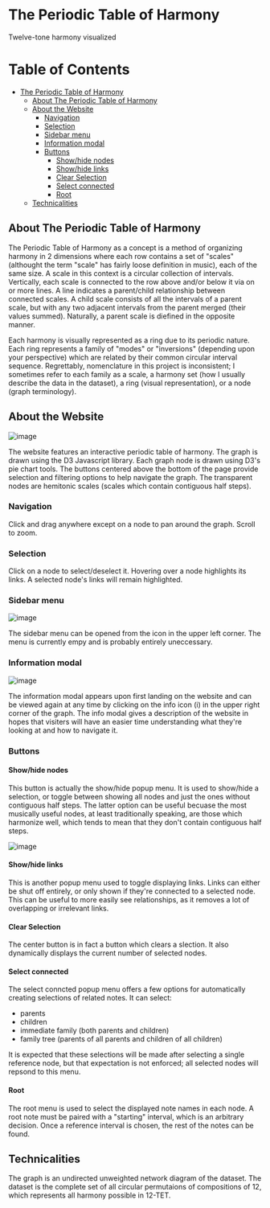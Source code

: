 # The Periodic Table of Harmony

Twelve-tone harmony visualized

Table of Contents
=================

* [The Periodic Table of Harmony](#the-periodic-table-of-harmony)
   * [About The Periodic Table of Harmony](#about-the-periodic-table-of-harmony)
   * [About the Website](#about-the-website)
      * [Navigation](#navigation)
      * [Selection](#selection)
      * [Sidebar menu](#sidebar-menu)
      * [Information modal](#information-modal)
      * [Buttons](#buttons)
         * [Show/hide nodes](#showhide-nodes)
         * [Show/hide links](#showhide-links)
         * [Clear Selection](#clear-selection)
         * [Select connected](#select-connected)
         * [Root](#root)
   * [Technicalities](#technicalities)

## About The Periodic Table of Harmony
The Periodic Table of Harmony as a concept is a method of organizing harmony in 2 dimensions where each row contains a set of "scales" (althought the term "scale" has fairly loose definition in music), each of the same size. A scale in this context is a circular collection of intervals. Vertically, each scale is connected to the row above and/or below it via on or more lines. A line indicates a parent/child relationship between connected scales. A child scale consists of all the intervals of a parent scale, but with any two adjacent intervals from the parent merged (their values summed). Naturally, a parent scale is diefined in the opposite manner.

 Each harmony is visually represented as a ring due to its periodic nature. Each ring represents a family of "modes" or "inversions" (depending upon your perspective) which are related by their common circular interval sequence. Regrettably, nomenclature in this project is inconsistent; I sometimes refer to each family as a scale, a harmony set (how I usually describe the data in the dataset), a ring (visual representation), or a node (graph terminology).

## About the Website
![image](https://user-images.githubusercontent.com/74752740/130612698-b5a494ec-97c6-4bc2-a466-445bc9205791.png)

The website features an interactive periodic table of harmony. The graph is drawn using the D3 Javascript library. Each graph node is drawn using D3's pie chart tools. The buttons centered above the bottom of the page provide selection and filtering options to help navigate the graph. The transparent nodes are hemitonic scales (scales which contain contiguous half steps).

### Navigation
Click and drag anywhere except on a node to pan around the graph. Scroll to zoom.

### Selection
Click on a node to select/deselect it. Hovering over a node highlights its links. A selected node's links will remain highlighted.

### Sidebar menu
![image](https://user-images.githubusercontent.com/74752740/130615265-f222d749-f30a-488e-b85e-970875aad20a.png)

The sidebar menu can be opened from the icon in the upper left corner. The menu is currently empy and is probably entirely uneccessary.

### Information modal
![image](https://user-images.githubusercontent.com/74752740/130615379-b157bd49-1fa0-4f2b-8261-291ab248feba.png)

The information modal appears upon first landing on the website and can be viewed again at any time by clicking on the info icon (i) in the upper right corner of the graph. The info modal gives a description of the website in hopes that visiters will have an easier time understanding what they're looking at and how to navigate it. 

### Buttons
#### Show/hide nodes
This button is actually the show/hide popup menu. It is used to show/hide a selection, or toggle between showing all nodes and just the ones without contiguous half steps. The latter option can be useful becuase the most musically useful nodes, at least traditionally speaking, are those which harmonize well, which tends to mean that they don't contain contiguous half steps.

![image](https://user-images.githubusercontent.com/74752740/130614468-b6d1ad78-d51d-4027-b045-3dcfa11e41fe.png)

#### Show/hide links
This is another popup menu used to toggle displaying links. Links can either be shut off entirely, or only shown if they're connected to a selected node. This can be useful to more easily see relationships, as it removes a lot of overlapping or irrelevant links.

#### Clear Selection
The center button is in fact a button which clears a slection. It also dynamically displays the current number of selected nodes.

#### Select connected
The select conncted popup menu offers a few options for automatically creating selections of related notes. It can select:
* parents
* children
* immediate family (both parents and children)
* family tree (parents of all parents and children of all children)

It is expected that these selections will be made after selecting a single reference node, but that expectation is not enforced; all selected nodes will repsond to this menu.

#### Root
The root menu is used to select the displayed note names in each node. A root note must be paired with a "starting" interval, which is an arbitrary decision. Once a reference interval is chosen, the rest of the notes can be found. 

## Technicalities
The graph is an undirected unweighted network diagram of the dataset. The dataset is the complete set of all circular permutaions of compositions of 12, which represents all harmony possible in 12-TET.
